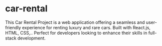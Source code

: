 # car-rental
This Car Rental Project is a web application offering a seamless and user-friendly experience for renting luxury and rare cars. Built with React.js, HTML, CSS,.. Perfect for developers looking to enhance their skills in full-stack development.
